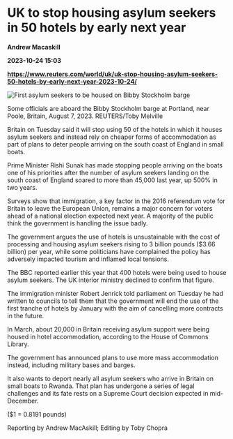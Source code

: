 # UK to stop housing asylum seekers in 50 hotels by early next year
**Andrew Macaskill**

**2023-10-24 15:03**

**https://www.reuters.com/world/uk/uk-stop-housing-asylum-seekers-50-hotels-by-early-next-year-2023-10-24/**

![First asylum seekers to be housed on Bibby Stockholm barge](https://www.reuters.com/resizer/B5oBozgoD91EYoUyYG45Qrq75x0=/1920x0/filters:quality(80)/cloudfront-us-east-2.images.arcpublishing.com/reuters/FHAT7NLRZBOJJLEP3XFSHTQFLM.jpg)

Some officials are aboard the Bibby Stockholm barge at Portland, near Poole, Britain, August 7, 2023. REUTERS/Toby Melville

Britain on Tuesday said it will stop using 50 of the hotels in which it houses asylum seekers and instead rely on cheaper forms of accommodation as part of plans to deter people arriving on the south coast of England in small boats.

Prime Minister Rishi Sunak has made stopping people arriving on the boats one of his priorities after the number of asylum seekers landing on the south coast of England soared to more than 45,000 last year, up 500% in two years.

Surveys show that immigration, a key factor in the 2016 referendum vote for Britain to leave the European Union, remains a major concern for voters ahead of a national election expected next year. A majority of the public think the government is handling the issue badly.

The government argues the use of hotels is unsustainable with the cost of processing and housing asylum seekers rising to 3 billion pounds ($3.66 billion) per year, while some politicians have complained the policy has adversely impacted tourism and inflamed local tensions.

The BBC reported earlier this year that 400 hotels were being used to house asylum seekers. The UK interior ministry declined to confirm that figure.

The immigration minister Robert Jenrick told parliament on Tuesday he had written to councils to tell them that the government will end the use of the first tranche of hotels by January with the aim of cancelling more contracts in the future.

In March, about 20,000 in Britain receiving asylum support were being housed in hotel accommodation, according to the House of Commons Library.

The government has announced plans to use more mass accommodation instead, including military bases and barges.

It also wants to deport nearly all asylum seekers who arrive in Britain on small boats to Rwanda. That plan has undergone a series of legal challenges and its fate rests on a Supreme Court decision expected in mid-December.

($1 = 0.8191 pounds)

Reporting by Andrew MacAskill; Editing by Toby Chopra